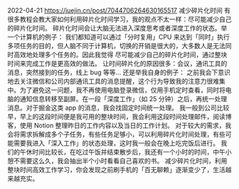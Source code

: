 
2022-04-21
https://juejin.cn/post/7044706264630165517
减少碎片化时间
有很多教程会教大家如何利用碎片化时间学习，我的观点不太一样：尽可能减少自己的碎片化时间。
碎片化时间会让大脑无法进入深度思考或者深度工作的状态。举一个计算机的例子：
我们都知道可以通过「分时复用」CPU 来达到「同时」执行多项任务的目的，但人脑不同于计算机，切换的开销是很大的，大多数人是无法同时高效地处理多个任务的。因此我觉得 尽可能减少自己的碎片化时间，通过整块时间来完成工作是更高效的做法。
让时间碎片化的原因很多：会议，通讯工具的消息，突然接到的任务，线上 bug 等等...
还是举我自身的例子：
之前我会下意识地去关注微信和公司内部通讯工具的消息提醒，这个行为导致我的注意力很难集中。为了避免这一问题，我不再使用电脑登录微信，仅用手机定时查看，同时将电脑的通知信息转移至副屏。在一段「深度工作」（如 25 分钟）之后，再统一处理消息。对于掘金这类 app 的消息，我会找固定时间统一处理。
我一般到公司比较早，早上的这段时间便是我可用的整块时间，我会利用这段时间处理邮件，阅读博客，使用 Notion 整理昨日的工作内容以及当日的工作计划。
对于较大的需求，我会将需求拆解成多个子任务，有些任务足够小，可以利用碎片化时间处理，有些可能需要我进入「深入工作」的状态处理，这时我一般会在晚上吃完饭后进行。
我们的午休时间比较长，在吃过午饭并结束散步后，我还有一个小时的时间，中午小憩不需要这么久，我会抽出半个小时看看自己喜欢的书。
减少碎片化时间，利用整块时间高效工作学习，你会发现之前刷手机的「百无聊赖」逐渐变少了，生活越来越充实。
